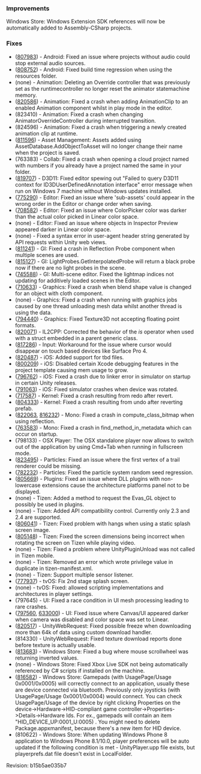 ### Improvements

Windows Store: Windows Extension SDK references will now be automatically added to Assembly-CSharp projects.

### Fixes

*   ([807983](http://issuetracker.unity3d.com/issues/apps-without-audio-stop-the-external-audio-sources-on-android)) - Android: Fixed an issue where projects without audio could stop external audio sources.
*   ([808752](http://issuetracker.unity3d.com/issues/android-very-long-build-times-in-android-due-to-assets-in-resources-folder-being-split-up-into-individual-files)) - Android: Fixed build time regression when using the resources folder.
*   (none) - Animation: Deleting an Override controller that was previously set as the runtimecontroller no longer reset the animator statemachine memory.
*   ([820586](http://issuetracker.unity3d.com/issues/adding-animationclip-to-enabled-animation-component-in-play-mode-crashes-unity-editor-on-animationcurvetpl-evaluatecl)) - Animation: Fixed a crash when adding AnimationClip to an enabled Animation component whilst in play mode in the editor.
*   (823410) - Animation: Fixed a crash when changing AnimatorOverrideController during interrupted transition.
*   (824596) - Animation: Fixed a crash when triggering a newly created animation clip at runtime.
*   ([811596](http://issuetracker.unity3d.com/issues/assets-management-assets-added-using-assetdatabase-dot-addobjecttoasset-change-their-name-when-the-project-is-saved)) - Asset Management: Assets added using AssetDatabase.AddObjectToAsset will no longer change their name when the project is saved.
*   (763383) - Collab: Fixed a crash when opening a cloud project named with numbers if you already have a project named the same in your folder.
*   ([819707](http://issuetracker.unity3d.com/issues/editor-prints-failed-to-query-d3d11-context-for-id3duserdefinedannotation-interface-at-startup)) - D3D11: Fixed editor spewing out "Failed to query D3D11 context for ID3DUserDefinedAnnotation interface" error message when run on Windows 7 machine without Windows updates installed.
*   ([775290](http://issuetracker.unity3d.com/issues/scriptableobject-name-of-child-scriptable-objects-changes-spontaneously)) - Editor: Fixed an issue where 'sub-assets' could appear in the wrong order in the Editor or change order when saving.
*   ([708582](http://issuetracker.unity3d.com/issues/colorpicker-color-in-the-preview-is-way-darker-than-it-actually-is-in-linear-color-space)) - Editor: Fixed an issue where ColorPicker color was darker than the actual color picked in Linear color space.
*   (none) - Editor: Fixed an issue where objects in Inspector Preview appeared darker in Linear color space.
*   (none) - Fixed a syntax error in user-agent header string generated by API requests within Unity web views.
*   ([811241](http://issuetracker.unity3d.com/issues/standalone-mse-unloading-an-active-scene-which-has-a-realtime-reflection-probe-crashes-build)) - GI: Fixed a crash in Reflection Probe component when multiple scenes are used.
*   ([815127](http://issuetracker.unity3d.com/issues/lightprobes-dot-getinterpolatedprobe-causes-an-error)) - GI: LightProbes.GetInterpolatedProbe will return a black probe now if there are no light probes in the scene.
*   ([745588](http://issuetracker.unity3d.com/issues/mse-realtime-gi-light-in-play-mode-only-affects-objects-from-first-scene)) - GI: Multi-scene editor. Fixed the lightmap indices not updating for additively loaded scenes in the Editor.
*   ([710633](http://issuetracker.unity3d.com/issues/crash-when-changing-blendshape-value-on-gameobject-using-cloth)) - Graphics: Fixed a crash when blend shape value is changed for an object with cloth component.
*   (none) - Graphics: Fixed a crash when running with graphics jobs caused by one thread unloading mesh data whilst another thread is using the data.
*   ([794440](http://issuetracker.unity3d.com/issues/texture3d-fp16-half-texture-format-cant-be-used-with-texture3d)) - Graphics: Fixed Texture3D not accepting floating point formats.
*   ([820071](http://issuetracker.unity3d.com/issues/il2cpp-generic-class-with-struct-inside-dynamic-link-library-returns-type-this-dot-gettype-system-dot-object-instead-of-class)) - IL2CPP: Corrected the behavior of the _is_ operator when used with a struct embedded in a parent generic class.
*   ([817286](http://issuetracker.unity3d.com/issues/cursor-is-not-visible-in-editor-window)) - Input: Workaround for the issue where cursor would disappear on touch based devices like Surface Pro 4.
*   ([820487](http://issuetracker.unity3d.com/issues/ios-slash-xcode-compilation-fails-because-libicucore-dot-tbd-is-not-added-correctly-to-the-generated-project)) - iOS: Added support for tbd files.
*   ([800209](http://issuetracker.unity3d.com/issues/tvos-memory-usage-is-consistently-increasing-in-a-tvos-build)) - iOS: Disabled certain Xcode debugging features in the project template causing mem usage to grow.
*   ([796762](http://issuetracker.unity3d.com/issues/tvos-simulator-empty-project-crashes-immediately-in-tvos-simulator)) - iOS: Fixed a crash due to linker error in simulator on startup in certain Unity releases.
*   ([791063](http://issuetracker.unity3d.com/issues/ios-game-crashes-when-ios-simulator-is-rotated)) - iOS: Fixed simulator crashes when device was rotated.
*   ([717587](http://issuetracker.unity3d.com/issues/redoing-revert-causes-crash)) - Kernel: Fixed a crash resulting from redo after revert.
*   ([804333](http://issuetracker.unity3d.com/issues/crash-after-reverting-prefab-and-pressing-undo)) - Kernel: Fixed a crash resulting from undo after reverting prefab.
*   ([822063](http://issuetracker.unity3d.com/issues/mono-fieldinfo-dot-getvalue-null-crashes-unity-on-scriptinginvocationnoargs-invoke), [816232](http://issuetracker.unity3d.com/issues/accessing-variables-in-a-generic-class-crashes-unity-on-compute-class-bitmap)) - Mono: Fixed a crash in compute\_class\_bitmap when using reflection.
*   ([763583](http://issuetracker.unity3d.com/issues/crash-in-find-method-in-metadata-when-loading-project)) - Mono: Fixed a crash in find\_method\_in\_metadata which can occur on startup.
*   (798133) - OSX Player: The OSX standalone player now allows to switch out of the application by using Cmd+Tab when running in fullscreen mode.
*   ([823495](http://issuetracker.unity3d.com/issues/trailrenderer-minvertexdistance-draw-starts-only-when-object-moves-by-the-value-of-min-vertex-distance)) - Particles: Fixed an issue where the first vertex of a trail renderer could be missing.
*   ([782232](http://issuetracker.unity3d.com/issues/two-independent-particle-systems-appear-to-be-using-the-exact-same-seed-for-randomisation)) - Particles: Fixed the particle system random seed regression.
*   ([805669](http://issuetracker.unity3d.com/issues/upper-case-dll-extension-is-not-detected-properly)) - Plugins: Fixed an issue where DLL plugins with non-lowercase extensions cause the architecture platforms panel not to be displayed.
*   (none) - Tizen: Added a method to request the Evas\_GL object to possibly be used in plugins.
*   (none) - Tizen: Added API compatibility control. Currently only 2.3 and 2.4 are supported.
*   ([806041](http://issuetracker.unity3d.com/issues/tizen-custom-splash-screen-wont-launch)) - Tizen: Fixed problem with hangs when using a static splash screen image.
*   ([805148](http://issuetracker.unity3d.com/issues/some-orientation-error-showing-in-tizen-video)) - Tizen: Fixed the screen dimensions being incorrect when rotating the screen on Tizen while playing video.
*   (none) - Tizen: Fixed a problem where UnityPluginUnload was not called in Tizen mobile.
*   (none) - Tizen: Removed an error which wrote privilege value in duplicate in tizen-manifest.xml.
*   (none) - Tizen: Support multiple sensor listener.
*   ([777937](http://issuetracker.unity3d.com/issues/tvos-grey-screen-shown-after-the-native-splash-screen-and-before-the-app-is-fully-loaded)) - tvOS: Fix 2nd stage splash screen.
*   (none) - tvOS: Fixed: allowed scripting implementations and architectures in player settings.
*   (797645) - UI: Fixed a race condition in UI mesh processing leading to rare crashes.
*   ([797560](http://issuetracker.unity3d.com/issues/disabling-the-camera-affects-brightness-of-canvas-image), [633000](http://issuetracker.unity3d.com/issues/ui-image-is-darker-in-game-view-when-render-mode-is-set-to-screen-space-overlay-and-color-space-is-set-to-linear)) - UI: Fixed issue where Canvas/UI appeared darker when camera was disabled and color space was set to Linear.
*   ([820517](http://issuetracker.unity3d.com/issues/freeze-using-unitywebrequest-with-custom-downloadhandlerscript)) - UnityWebRequest: Fixed possible freeze when downloading more than 64k of data using custom download handler.
*   (814330) - UnityWebRequest: Fixed texture download reports done before texture is actually usable.
*   ([813683](http://issuetracker.unity3d.com/issues/wsa-mouse-scrollwheel-direction-reversed-in-wsa-slash-uwp-apps)) - Windows Store: Fixed a bug where mouse scrollwheel was returning inverted values.
*   (none) - Windows Store: Fixed Xbox Live SDK not being automatically referenced by C# scripts if installed on the machine.
*   ([816582](http://issuetracker.unity3d.com/issues/wsa-bluetooth-devices-are-not-supported)) - Windows Store: Gamepads (with UsagePage/Usage 0x0001/0x0005) will correctly connect to an application, usually these are device connected via bluetooth. Previously only joysticks (with UsagePage/Usage 0x0001/0x0004) would connect. You can check UsagePage/Usage of the device by right clicking Properties on the device->Hardware->HID-compliant game controller->Properties->Details->Hardware Ids. For ex., gamepads will contain an item "HID\_DEVICE\_UP:0001\_U:0005) . You might need to delete Package.appxmanifest, because there's a new item for HID device.
*   (810622) - Windows Store: When updating Windows Phone 8 application to Windows Phone 8.1/10.0, player preferences will be auto updated if the following condition is met - UnityPlayer.upp file exists, but playerprefs.dat file doesn't exist in LocalFolder.

Revision: b15b5ae035b7
